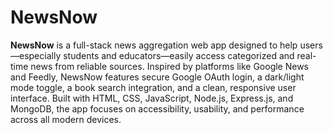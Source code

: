 # NewsNow

**NewsNow** is a full-stack news aggregation web app designed to help users—especially students and educators—easily access categorized and real-time news from reliable sources. Inspired by platforms like Google News and Feedly, NewsNow features secure Google OAuth login, a dark/light mode toggle, a book search integration, and a clean, responsive user interface. Built with HTML, CSS, JavaScript, Node.js, Express.js, and MongoDB, the app focuses on accessibility, usability, and performance across all modern devices.
